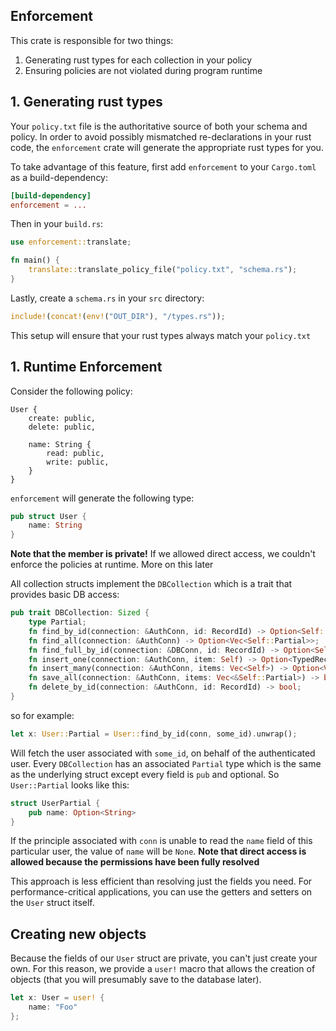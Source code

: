 ## Enforcement

This crate is responsible for two things:
1. Generating rust types for each collection in your policy
2. Ensuring policies are not violated during program runtime

## 1. Generating rust types
Your `policy.txt` file is the authoritative source of both your schema and
policy. In order to avoid possibly mismatched re-declarations in your rust
code, the `enforcement` crate will generate the appropriate rust types for
you.

To take advantage of this feature, first add `enforcement` to your
`Cargo.toml` as a build-dependency:

```toml
[build-dependency]
enforcement = ...
```

Then in your `build.rs`:

```rust
use enforcement::translate;

fn main() {
    translate::translate_policy_file("policy.txt", "schema.rs");
}
```

Lastly, create a `schema.rs` in your `src` directory:

```rust
include!(concat!(env!("OUT_DIR"), "/types.rs"));
```

This setup will ensure that your rust types always match your `policy.txt`


## 1. Runtime Enforcement

Consider the following policy:
```
User {
    create: public,
    delete: public,

    name: String {
        read: public,
        write: public,
    }
}
```

`enforcement` will generate the following type:

```rust
pub struct User {
    name: String
}
```

**Note that the member is private!**
If we allowed direct access, we couldn't enforce the policies at runtime. More on this later

All collection structs implement the `DBCollection` which is a trait that
provides basic DB access:

```rust
pub trait DBCollection: Sized {
    type Partial;
    fn find_by_id(connection: &AuthConn, id: RecordId) -> Option<Self::Partial>;
    fn find_all(connection: &AuthConn) -> Option<Vec<Self::Partial>>;
    fn find_full_by_id(connection: &DBConn, id: RecordId) -> Option<Self>;
    fn insert_one(connection: &AuthConn, item: Self) -> Option<TypedRecordId<Self>>;
    fn insert_many(connection: &AuthConn, items: Vec<Self>) -> Option<Vec<TypedRecordId<Self>>>;
    fn save_all(connection: &AuthConn, items: Vec<&Self::Partial>) -> bool;
    fn delete_by_id(connection: &AuthConn, id: RecordId) -> bool;
}
```

so for example:

```rust
let x: User::Partial = User::find_by_id(conn, some_id).unwrap();
```

Will fetch the user associated with `some_id`, on behalf of the authenticated user.
Every `DBCollection` has an associated `Partial` type which is the same as the underlying struct except every field is `pub` and optional. So `User::Partial` looks like this:

```rust
struct UserPartial {
    pub name: Option<String>
}
```

If the principle associated with `conn` is unable to read the `name` field of this particular user, the value of `name` will be `None`. **Note that direct access is allowed because the permissions have been fully resolved**

This approach is less efficient than resolving just the fields you need. For
performance-critical applications, you can use the getters and setters on the
`User` struct itself.


## Creating new objects
Because the fields of our `User` struct are private, you can't just create your own.
For this reason, we provide a `user!` macro that allows the creation of objects (that you will presumably save to the database later).

```rust
let x: User = user! {
    name: "Foo"
};
```
